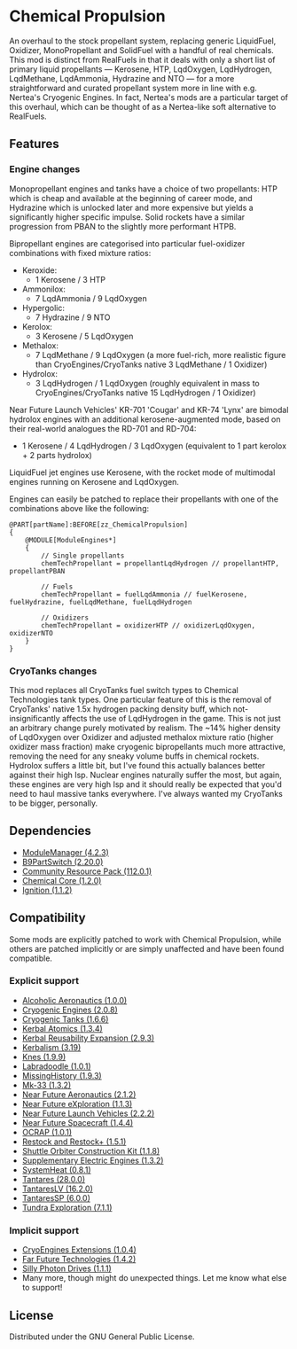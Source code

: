 # Chemical Propulsion
An overhaul to the stock propellant system, replacing generic LiquidFuel, Oxidizer, MonoPropellant and SolidFuel with a handful of real chemicals.
This mod is distinct from RealFuels in that it deals with only a short list of primary liquid propellants — Kerosene, HTP, LqdOxygen, LqdHydrogen, LqdMethane, LqdAmmonia, Hydrazine and NTO — for a more straightforward and curated propellant system more in line with e.g. Nertea's Cryogenic Engines. In fact, Nertea's mods are a particular target of this overhaul, which can be thought of as a Nertea-like soft alternative to RealFuels.

## Features
### Engine changes
Monopropellant engines and tanks have a choice of two propellants: HTP which is cheap and available at the beginning of career mode, and Hydrazine which is unlocked later and more expensive but yields a significantly higher specific impulse. Solid rockets have a similar progression from PBAN to the slightly more performant HTPB.

Bipropellant engines are categorised into particular fuel-oxidizer combinations with fixed mixture ratios:
- Keroxide:
  - 1 Kerosene / 3 HTP
- Ammonilox:
  - 7 LqdAmmonia / 9 LqdOxygen
- Hypergolic:
  - 7 Hydrazine / 9 NTO
- Kerolox:
  - 3 Kerosene / 5 LqdOxygen
- Methalox:
  - 7 LqdMethane / 9 LqdOxygen (a more fuel-rich, more realistic figure than CryoEngines/CryoTanks native 3 LqdMethane / 1 Oxidizer)
- Hydrolox:
  - 3 LqdHydrogen / 1 LqdOxygen (roughly equivalent in mass to CryoEngines/CryoTanks native 15 LqdHydrogen / 1 Oxidizer)

Near Future Launch Vehicles' KR-701 'Cougar' and KR-74 'Lynx' are bimodal hydrolox engines with an additional kerosene-augmented mode, based on their real-world analogues the RD-701 and RD-704:
  - 1 Kerosene / 4 LqdHydrogen / 3 LqdOxygen (equivalent to 1 part kerolox + 2 parts hydrolox)

LiquidFuel jet engines use Kerosene, with the rocket mode of multimodal engines running on Kerosene and LqdOxygen.

Engines can easily be patched to replace their propellants with one of the combinations above like the following:
```
@PART[partName]:BEFORE[zz_ChemicalPropulsion]
{
	@MODULE[ModuleEngines*]
	{
		// Single propellants
		chemTechPropellant = propellantLqdHydrogen // propellantHTP, propellantPBAN

		// Fuels
		chemTechPropellant = fuelLqdAmmonia // fuelKerosene, fuelHydrazine, fuelLqdMethane, fuelLqdHydrogen

		// Oxidizers
		chemTechPropellant = oxidizerHTP // oxidizerLqdOxygen, oxidizerNTO
	}
}
```
### CryoTanks changes
This mod replaces all CryoTanks fuel switch types to Chemical Technologies tank types. One particular feature of this is the removal of CryoTanks' native 1.5x hydrogen packing density buff, which not-insignificantly affects the use of LqdHydrogen in the game. This is not just an arbitrary change purely motivated by realism. The ~14% higher density of LqdOxygen over Oxidizer and adjusted methalox mixture ratio (higher oxidizer mass fraction) make cryogenic bipropellants much more attractive, removing the need for any sneaky volume buffs in chemical rockets. Hydrolox suffers a little bit, but I've found this actually balances better against their high Isp. Nuclear engines naturally suffer the most, but again, these engines are very high Isp and it should really be expected that you'd need to haul massive tanks everywhere. I've always wanted my CryoTanks to be bigger, personally.

## Dependencies
- [ModuleManager (4.2.3)](https://github.com/sarbian/ModuleManager)
- [B9PartSwitch (2.20.0)](https://github.com/blowfishpro/B9PartSwitch)
- [Community Resource Pack (112.0.1)](https://github.com/UmbraSpaceIndustries/CommunityResourcePack)
- [Chemical Core (1.2.0)](https://github.com/CharleRoger/ChemicalCore)
- [Ignition (1.1.2)](https://github.com/CharleRoger/Ignition)
## Compatibility
Some mods are explicitly patched to work with Chemical Propulsion, while others are patched implicitly or are simply unaffected and have been found compatible.
### Explicit support
- [Alcoholic Aeronautics (1.0.0)](https://github.com/CharleRoger/AlcoholicAeronautics)
- [Cryogenic Engines (2.0.8)](https://github.com/post-kerbin-mining-corporation/CryoEngines)
- [Cryogenic Tanks (1.6.6)](https://github.com/post-kerbin-mining-corporation/CryoTanks)
- [Kerbal Atomics (1.3.4)](https://github.com/post-kerbin-mining-corporation/KerbalAtomics)
- [Kerbal Reusability Expansion (2.9.3)](https://github.com/TundraMods/Kerbal-Reusability-Expansion)
- [Kerbalism (3.19)](https://github.com/Kerbalism/Kerbalism)
- [Knes (1.9.9)](https://github.com/AstroWell/Knes)
- [Labradoodle (1.0.1)](https://github.com/CharleRoger/Labradoodle)
- [MissingHistory (1.9.3)](https://spacedock.info/mod/1743/MissingHistory)
- [Mk-33 (1.3.2)](https://github.com/Angel-125/Mk-33)
- [Near Future Aeronautics (2.1.2)](https://github.com/post-kerbin-mining-corporation/NearFutureAeronautics)
- [Near Future eXploration (1.1.3)](https://github.com/post-kerbin-mining-corporation/NearFutureExploration)
- [Near Future Launch Vehicles (2.2.2)](https://github.com/post-kerbin-mining-corporation/NearFutureLaunchVehicles)
- [Near Future Spacecraft (1.4.4)](https://github.com/post-kerbin-mining-corporation/NearFutureSpacecraft)
- [OCRAP (1.0.1)](https://github.com/CharleRoger/OCRAP)
- [Restock and Restock+ (1.5.1)](https://github.com/PorktoberRevolution/ReStocked)
- [Shuttle Orbiter Construction Kit (1.1.8)](https://github.com/benjee10/Shuttle-Orbiter-Construction-Kit)
- [Supplementary Electric Engines (1.3.2)](https://forum.kerbalspaceprogram.com/topic/218397-1125-supplementary-electric-engines/)
- [SystemHeat (0.8.1)](https://github.com/post-kerbin-mining-corporation/SystemHeat)
- [Tantares (28.0.0)](https://github.com/Tantares/Tantares)
- [TantaresLV (16.2.0)](https://github.com/Tantares/TantaresLV)
- [TantaresSP (6.0.0)](https://github.com/Tantares/TantaresSP)
- [Tundra Exploration (7.1.1)](https://github.com/TundraMods/TundraExploration)
### Implicit support
- [CryoEngines Extensions (1.0.4)](https://forum.kerbalspaceprogram.com/topic/219145-112x-cryoengines-extensions-new-methane-and-hydrogen-engines-fabriqu%C3%A9-au-canada/)
- [Far Future Technologies (1.4.2)](https://github.com/post-kerbin-mining-corporation/FarFutureTechnologies)
- [Silly Photon Drives (1.1.1)](https://forum.kerbalspaceprogram.com/topic/220997-1125-silly-photon-drives/)
- Many more, though might do unexpected things. Let me know what else to support!

## License
Distributed under the GNU General Public License.

